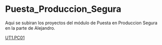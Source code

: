 # Puesta_Produccion_Segura

Aqui se subiran los proyectos del módulo de Puesta en Produccion Segura en la parte de Alejandro.

[UT1.PC01](https://github.com/AlvaroPerezRey/Puesta_Produccion_Segura/blob/main/PPS_Alejandro/UT1.PC01_Fundamentos_de_la_programacion/PPS.UT1.PC01_PerezReyAlvaro.md)